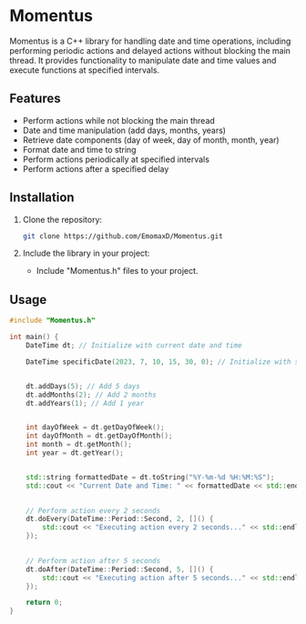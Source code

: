 Momentus
========

Momentus is a C++ library for handling date and time operations, including performing periodic actions and delayed actions without blocking the main thread. It provides functionality to manipulate date and time values and execute functions at specified intervals.

Features
--------

- Perform actions while not blocking the main thread 
- Date and time manipulation (add days, months, years)
- Retrieve date components (day of week, day of month, month, year)
- Format date and time to string
- Perform actions periodically at specified intervals
- Perform actions after a specified delay

Installation
------------

1. Clone the repository:
    ```sh
    git clone https://github.com/EmomaxD/Momentus.git
    ```

2. Include the library in your project:
    - Include "Momentus.h" files to your project.

Usage
-----

```cpp
#include "Momentus.h"

int main() {
    DateTime dt; // Initialize with current date and time

    DateTime specificDate(2023, 7, 10, 15, 30, 0); // Initialize with specific date and time


    dt.addDays(5); // Add 5 days
    dt.addMonths(2); // Add 2 months
    dt.addYears(1); // Add 1 year


    int dayOfWeek = dt.getDayOfWeek();
    int dayOfMonth = dt.getDayOfMonth();
    int month = dt.getMonth();
    int year = dt.getYear();


    std::string formattedDate = dt.toString("%Y-%m-%d %H:%M:%S");
    std::cout << "Current Date and Time: " << formattedDate << std::endl;

    
    // Perform action every 2 seconds
    dt.doEvery(DateTime::Period::Second, 2, []() {
        std::cout << "Executing action every 2 seconds..." << std::endl;
    });

    
    // Perform action after 5 seconds
    dt.doAfter(DateTime::Period::Second, 5, []() {
        std::cout << "Executing action after 5 seconds..." << std::endl;
    });

    return 0;
}
```